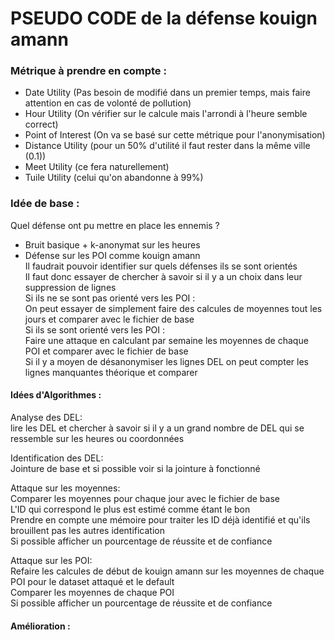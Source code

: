 # PSEUDO CODE de la défense kouign amann  
### Métrique à prendre en compte :  
- Date Utility (Pas besoin de modifié dans un premier temps, mais faire attention en cas de volonté de pollution)  
- Hour Utility (On vérifier sur le calcule mais l'arrondi à l'heure semble correct)  
- Point of Interest (On va se basé sur cette métrique pour l'anonymisation)  
- Distance Utility (pour un 50% d'utilité il faut rester dans la même ville (0.1))  
- Meet Utility (ce fera naturellement)  
- Tuile Utility (celui qu'on abandonne à 99%)  

### Idée de base :  
Quel défense ont pu mettre en place les ennemis ?  
- Bruit basique + k-anonymat sur les heures  
- Défense sur les POI comme kouign amann  
Il faudrait pouvoir identifier sur quels défenses ils se sont orientés  
	Il faut donc essayer de chercher à savoir si il y a un choix dans leur suppression de lignes  
Si ils ne se sont pas orienté vers les POI :  
	On peut essayer de simplement faire des calcules de moyennes tout les jours et comparer avec le fichier de base  
Si ils se sont orienté vers les POI :  
	Faire une attaque en calculant par semaine les moyennes de chaque POI et comparer avec le fichier de base  
Si il y a moyen de désanonymiser les lignes DEL on peut compter les lignes manquantes théorique et comparer  

#### Idées d'Algorithmes :  
Analyse des DEL:  
	lire les DEL et chercher à savoir si il y a un grand nombre de DEL qui se ressemble sur les heures ou coordonnées  

Identification des DEL:  
	Jointure de base et si possible voir si la jointure à fonctionné  

Attaque sur les moyennes:  
	Comparer les moyennes pour chaque jour avec le fichier de base  
	L'ID qui correspond le plus est estimé comme étant le bon  
	Prendre en compte une mémoire pour traiter les ID déjà identifié et qu'ils brouillent pas les autres identification  
	Si possible afficher un pourcentage de réussite et de confiance  

Attaque sur les POI:  
	Refaire les calcules de début de kouign amann sur les moyennes de chaque POI pour le dataset attaqué et le default  
	Comparer les moyennes de chaque POI  
	Si possible afficher un pourcentage de réussite et de confiance  

#### Amélioration :

